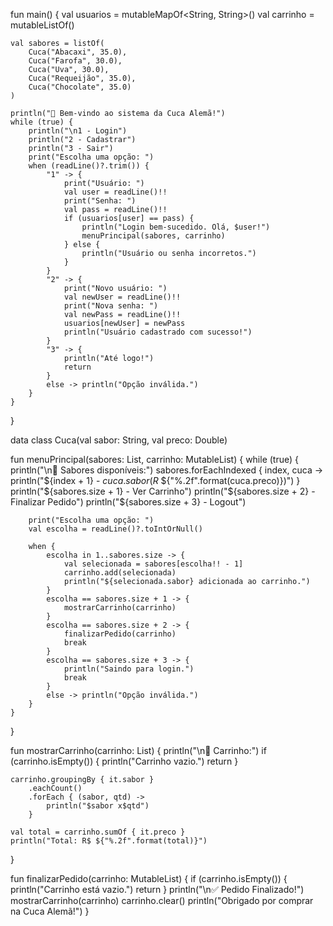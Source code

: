 fun main() {
    val usuarios = mutableMapOf<String, String>()
    val carrinho = mutableListOf<Cuca>()

    val sabores = listOf(
        Cuca("Abacaxi", 35.0),
        Cuca("Farofa", 30.0),
        Cuca("Uva", 30.0),
        Cuca("Requeijão", 35.0),
        Cuca("Chocolate", 35.0)
    )

    println("🧁 Bem-vindo ao sistema da Cuca Alemã!")
    while (true) {
        println("\n1 - Login")
        println("2 - Cadastrar")
        println("3 - Sair")
        print("Escolha uma opção: ")
        when (readLine()?.trim()) {
            "1" -> {
                print("Usuário: ")
                val user = readLine()!!
                print("Senha: ")
                val pass = readLine()!!
                if (usuarios[user] == pass) {
                    println("Login bem-sucedido. Olá, $user!")
                    menuPrincipal(sabores, carrinho)
                } else {
                    println("Usuário ou senha incorretos.")
                }
            }
            "2" -> {
                print("Novo usuário: ")
                val newUser = readLine()!!
                print("Nova senha: ")
                val newPass = readLine()!!
                usuarios[newUser] = newPass
                println("Usuário cadastrado com sucesso!")
            }
            "3" -> {
                println("Até logo!")
                return
            }
            else -> println("Opção inválida.")
        }
    }
}

data class Cuca(val sabor: String, val preco: Double)

fun menuPrincipal(sabores: List<Cuca>, carrinho: MutableList<Cuca>) {
    while (true) {
        println("\n🍰 Sabores disponíveis:")
        sabores.forEachIndexed { index, cuca ->
            println("${index + 1} - ${cuca.sabor} (R$ ${"%.2f".format(cuca.preco)})")
        }
        println("${sabores.size + 1} - Ver Carrinho")
        println("${sabores.size + 2} - Finalizar Pedido")
        println("${sabores.size + 3} - Logout")

        print("Escolha uma opção: ")
        val escolha = readLine()?.toIntOrNull()

        when {
            escolha in 1..sabores.size -> {
                val selecionada = sabores[escolha!! - 1]
                carrinho.add(selecionada)
                println("${selecionada.sabor} adicionada ao carrinho.")
            }
            escolha == sabores.size + 1 -> {
                mostrarCarrinho(carrinho)
            }
            escolha == sabores.size + 2 -> {
                finalizarPedido(carrinho)
                break
            }
            escolha == sabores.size + 3 -> {
                println("Saindo para login.")
                break
            }
            else -> println("Opção inválida.")
        }
    }
}

fun mostrarCarrinho(carrinho: List<Cuca>) {
    println("\n🛒 Carrinho:")
    if (carrinho.isEmpty()) {
        println("Carrinho vazio.")
        return
    }

    carrinho.groupingBy { it.sabor }
        .eachCount()
        .forEach { (sabor, qtd) ->
            println("$sabor x$qtd")
        }

    val total = carrinho.sumOf { it.preco }
    println("Total: R$ ${"%.2f".format(total)}")
}

fun finalizarPedido(carrinho: MutableList<Cuca>) {
    if (carrinho.isEmpty()) {
        println("Carrinho está vazio.")
        return
    }
    println("\n✅ Pedido Finalizado!")
    mostrarCarrinho(carrinho)
    carrinho.clear()
    println("Obrigado por comprar na Cuca Alemã!")
}
